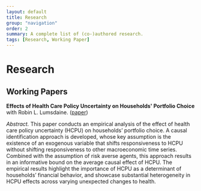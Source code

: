 ```yaml
---
layout: default
title: Research
group: "navigation"
order: 2
summary: A complete list of (co-)authored research.
tags: [Research, Working Paper]
---
```


# Research

## Working Papers

**Effects of Health Care Policy Uncertainty on Households' Portfolio Choice** \
with Robin L. Lumsdaine. ([paper](/assets/pdfs/hcpu_wl.pdf))

_Abstract._ This paper conducts an empirical analysis of the effect of health care policy uncertainty (HCPU) on households’ portfolio choice. A causal identification approach is developed, whose key assumption is the existence of an exogenous variable that shifts responsiveness to HCPU without shifting responsiveness to other macroeconomic time series. Combined with the assumption of risk averse agents, this approach results in an informative bound on the average causal effect of HCPU. The empirical results highlight the importance of HCPU as a determinant of households’ financial behavior, and showcase substantial heterogeneity in HCPU effects across varying unexpected changes to health. 